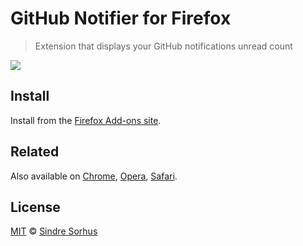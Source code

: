 # GitHub Notifier for Firefox

> Extension that displays your GitHub notifications unread count

![](screenshot.png)


## Install

Install from the [Firefox Add-ons site](https://addons.mozilla.org/en-US/firefox/addon/github-notifier/).


## Related

Also available on [Chrome](https://github.com/sindresorhus/github-notifier-chrome), [Opera](https://github.com/sindresorhus/github-notifier-opera), [Safari](https://github.com/sindresorhus/github-notifier-safari).


## License

[MIT](http://opensource.org/licenses/MIT) © [Sindre Sorhus](http://sindresorhus.com)
